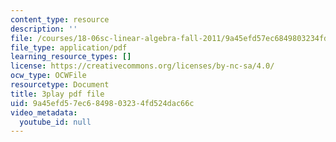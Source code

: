 ```yaml
---
content_type: resource
description: ''
file: /courses/18-06sc-linear-algebra-fall-2011/9a45efd57ec6849803234fd524dac66c_7UJ4CFRGd-U.pdf
file_type: application/pdf
learning_resource_types: []
license: https://creativecommons.org/licenses/by-nc-sa/4.0/
ocw_type: OCWFile
resourcetype: Document
title: 3play pdf file
uid: 9a45efd5-7ec6-8498-0323-4fd524dac66c
video_metadata:
  youtube_id: null
---
```

